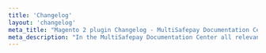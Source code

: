 ```yaml
---
title: 'Changelog'
layout: 'changelog'
meta_title: "Magento 2 plugin Changelog - MultiSafepay Documentation Center"
meta_description: "In the MultiSafepay Documentation Center all relevant information regarding our Plugins and API. As well as Support pages for Payment Method, Tools and General Questions. You can also find the contact details of our Support Team and Integration Team."
---
```


